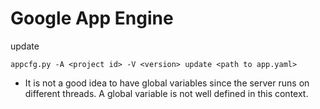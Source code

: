 # Google App Engine

update
```
appcfg.py -A <project id> -V <version> update <path to app.yaml>
```

- It is not a good idea to have global variables since the server runs on
different threads. A global variable is not well defined in this context.

